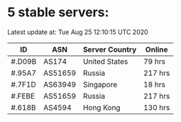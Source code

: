 # 5 stable servers:

Latest update at: Tue Aug 25 12:10:15 UTC 2020

| ID | ASN | Server Country | Online |
| -- | --- | -------------- | ------ |
| #.D09B | AS174 | United States | 79 hrs |
| #.95A7 | AS51659 | Russia | 217 hrs |
| #.7F1D | AS63949 | Singapore | 18 hrs |
| #.FEBE | AS51659 | Russia | 217 hrs |
| #.618B | AS4594 | Hong Kong | 130 hrs |

